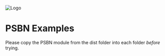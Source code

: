 ![Logo](../images/PSBN_icon_160x160_sm.png)

# PSBN Examples

Please copy the PSBN module from the dist folder into each folder *before* trying.